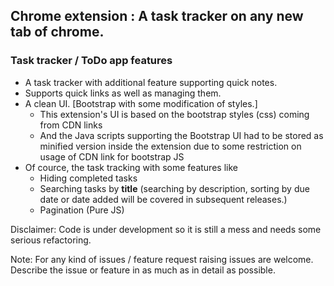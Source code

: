 ## Chrome extension : A task tracker on any new tab of chrome.

### Task tracker / ToDo app features
- A task tracker with additional feature supporting quick notes. 
- Supports quick links as well as managing them.
- A clean UI. [Bootstrap with some modification of styles.]
  - This extension's UI is based on the bootstrap styles (css) coming from CDN links
  - And the Java scripts supporting the Bootstrap UI had to be stored as minified version inside the extension due to some restriction on usage of CDN link for bootstrap JS
- Of cource, the task tracking with some features like
  - Hiding completed tasks
  - Searching tasks by **title** (searching by description, sorting by due date or date added will be covered in subsequent releases.)
  - Pagination (Pure JS)


Disclaimer: 
Code is under development so it is still a mess and needs some serious refactoring.

Note: 
For any kind of issues / feature request raising issues are welcome.  Describe the issue or feature in as much as in detail as possible.
